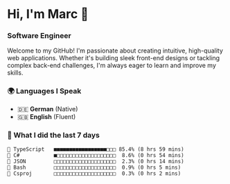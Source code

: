 # Hi, I'm Marc 👋 
### Software Engineer

Welcome to my GitHub! I'm passionate about creating intuitive, high-quality web applications. Whether it's building sleek front-end designs or tackling complex back-end challenges, I'm always eager to learn and improve my skills.  

### 🌍 Languages I Speak  
- 🇩🇪 **German** (Native)  
- 🇬🇧 **English** (Fluent)

### 🤯 What I did the last 7 days

```
🔷 TypeScript   ■■■■■■■■■■■■■■■■■□□□ 85.4% (8 hrs 59 mins)
🔷 C#           ■□□□□□□□□□□□□□□□□□□□  8.6% (0 hrs 54 mins)
📄 JSON         □□□□□□□□□□□□□□□□□□□□  2.3% (0 hrs 14 mins)
📄 Bash         □□□□□□□□□□□□□□□□□□□□  0.9% (0 hrs 5 mins)
📄 Csproj       □□□□□□□□□□□□□□□□□□□□  0.3% (0 hrs 2 mins)
```